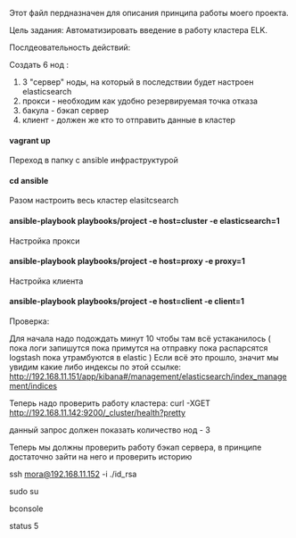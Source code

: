 Этот файл пердназначен для описания принципа работы моего проекта. 

Цель задания: 
Автоматизировать введение в работу кластера ELK.

Послдеовательность действий:

Создать 6 нод : 
  1. 3 "сервер" ноды, на который в последствии будет настроен elasticsearch  
  2. прокси - необходим как удобно резервируемая точка отказа 
  3. бакула - бэкап сервер
  4. клиент - должен же кто то отправить данные в кластер 
#### vagrant up

 Переход в папку с ansible инфраструктурой 
#### cd ansible 
 
Разом настроить весь кластер elasitcsearch 
#### ansible-playbook playbooks/project -e host=cluster -e elasticsearch=1

Настройка прокси 
#### ansible-playbook playbooks/project -e host=proxy -e proxy=1

Настройка клиента
#### ansible-playbook playbooks/project -e host=client -e client=1

Проверка:

Для начала надо подождать минут 10 чтобы там всё устаканилось ( пока логи запишутся пока примутся на отправку пока распарсятся logstash пока утрамбуются в elastic ) 
Если всё это прошло, значит мы увидим какие либо индексы по этой ссылке: 
http://192.168.11.151/app/kibana#/management/elasticsearch/index_management/indices 

Теперь надо проверить работу кластера: 
curl -XGET http://192.168.11.142:9200/_cluster/health?pretty

данный запрос должен показать количество нод - 3 

Теперь мы должны проверить работу бэкап сервера, в принципе достаточно зайти на него и проверить историю 

ssh mora@192.168.11.152 -i ./id_rsa 

sudo su 

bconsole 

status 5 


